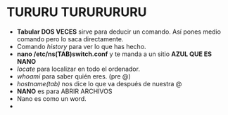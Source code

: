 # TURURU TURURURURU

- **Tabular DOS VECES** sirve para deducir un comando. Así pones medio comando pero lo saca directamente.
- Comando *history* para ver lo que has hecho.
- **nano /etc/ns(TAB)switch.conf** y te manda a un sitio **AZUL QUE ES NANO**
- *locate* para localizar en todo el ordenador.
- *whoami* para saber quién eres. (pre @)
- *hostname(tab)* nos dice lo que va después de nuestra @
- **NANO** es para ABRIR ARCHIVOS
- Nano es como un word.
- 
